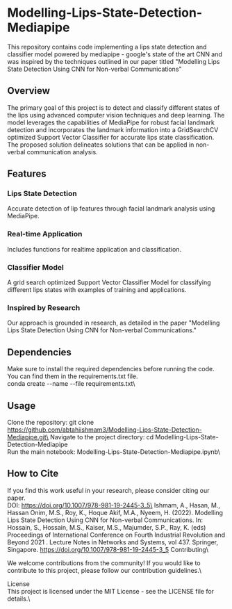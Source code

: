 # Modelling-Lips-State-Detection-Mediapipe
This repository contains code implementing a lips state detection and classifier model powered by mediapipe - google's state of the art CNN and was inspired by the techniques outlined in our paper titled "Modelling Lips State Detection Using CNN for Non-verbal Communications"


## Overview
The primary goal of this project is to detect and classify different states of the lips using advanced computer vision techniques and deep learning. The model leverages the capabilities of MediaPipe for robust facial landmark detection and incorporates the landmark information into a GridSearchCV optimized Support Vector Classifier for accurate lips state classification. The proposed solution delineates solutions that can be applied in non-verbal communication analysis.

## Features
### Lips State Detection
Accurate detection of lip features through facial landmark analysis using MediaPipe.

### Real-time Application
Includes functions for realtime application and classification.

### Classifier Model
A grid search optimized Support Vector Classifier Model for classifying different lips states with examples of training and applications.

### Inspired by Research
Our approach is grounded in research, as detailed in the paper "Modelling Lips State Detection Using CNN for Non-verbal Communications."

## Dependencies
Make sure to install the required dependencies before running the code. You can find them in the requirements.txt file. \
conda create --name <env> --file requirements.txt\

## Usage
Clone the repository: git clone https://github.com/abtahiishmam3/Modelling-Lips-State-Detection-Mediapipe.git\
Navigate to the project directory: cd Modelling-Lips-State-Detection-Mediapipe\
Run the main notebook: Modelling-Lips-State-Detection-Mediapipe.ipynb\

## How to Cite
If you find this work useful in your research, please consider citing our paper.\
DOI: https://doi.org/10.1007/978-981-19-2445-3_5\
Ishmam, A., Hasan, M., Hassan Onim, M.S., Roy, K., Hoque Akif, M.A., Nyeem, H. (2022). Modelling Lips State Detection Using CNN for Non-verbal Communications. In: Hossain, S., Hossain, M.S., Kaiser, M.S., Majumder, S.P., Ray, K. (eds) Proceedings of International Conference on Fourth Industrial Revolution and Beyond 2021 . Lecture Notes in Networks and Systems, vol 437. Springer, Singapore. https://doi.org/10.1007/978-981-19-2445-3_5
Contributing\

We welcome contributions from the community! If you would like to contribute to this project, please follow our contribution guidelines.\

License\
This project is licensed under the MIT License - see the LICENSE file for details.\

